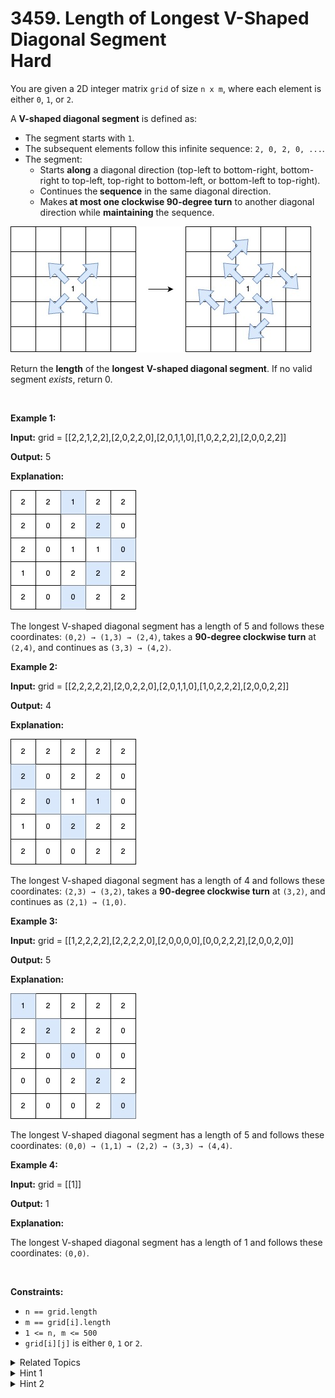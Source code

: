 
# 3459. Length of Longest V-Shaped Diagonal Segment<br> Hard

<p>You are given a 2D integer matrix <code>grid</code> of size <code>n x m</code>, where each element is either <code>0</code>, <code>1</code>, or <code>2</code>.</p>

<p>A <strong>V-shaped diagonal segment</strong> is defined as:</p>

<ul>
	<li>The segment starts with <code>1</code>.</li>
	<li>The subsequent elements follow this infinite sequence: <code>2, 0, 2, 0, ...</code>.</li>
	<li>The segment:
	<ul>
		<li>Starts <strong>along</strong> a diagonal direction (top-left to bottom-right, bottom-right to top-left, top-right to bottom-left, or bottom-left to top-right).</li>
		<li>Continues the<strong> sequence</strong> in the same diagonal direction.</li>
		<li>Makes<strong> at most one clockwise 90-degree</strong><strong> turn</strong> to another diagonal direction while <strong>maintaining</strong> the sequence.</li>
	</ul>
	</li>
</ul>

<p><img alt="" src="./assets/image1.jpg" style="width: 481px; height: 202px;" /></p>

<p>Return the <strong>length</strong> of the <strong>longest</strong> <strong>V-shaped diagonal segment</strong>. If no valid segment <em>exists</em>, return 0.</p>

<p>&nbsp;</p>
<p><strong class="example">Example 1:</strong></p>

<div class="example-block">
<p><strong>Input:</strong> <span class="example-io">grid = [[2,2,1,2,2],[2,0,2,2,0],[2,0,1,1,0],[1,0,2,2,2],[2,0,0,2,2]]</span></p>

<p><strong>Output:</strong> <span class="example-io">5</span></p>

<p><strong>Explanation:</strong></p>

<p><img alt="" src="./assets/image2.jpg" style="width: 201px; height: 192px;" /></p>

<p>The longest V-shaped diagonal segment has a length of 5 and follows these coordinates: <code>(0,2) &rarr; (1,3) &rarr; (2,4)</code>, takes a <strong>90-degree clockwise turn</strong> at <code>(2,4)</code>, and continues as <code>(3,3) &rarr; (4,2)</code>.</p>
</div>

<p><strong class="example">Example 2:</strong></p>

<div class="example-block">
<p><strong>Input:</strong> <span class="example-io">grid = [[2,2,2,2,2],[2,0,2,2,0],[2,0,1,1,0],[1,0,2,2,2],[2,0,0,2,2]]</span></p>

<p><strong>Output:</strong> <span class="example-io">4</span></p>

<p><strong>Explanation:</strong></p>

<p><strong><img alt="" src="./assets/image3.jpg" style="width: 201px; height: 201px;" /></strong></p>

<p>The longest V-shaped diagonal segment has a length of 4 and follows these coordinates: <code>(2,3) &rarr; (3,2)</code>, takes a <strong>90-degree clockwise turn</strong> at <code>(3,2)</code>, and continues as <code>(2,1) &rarr; (1,0)</code>.</p>
</div>

<p><strong class="example">Example 3:</strong></p>

<div class="example-block">
<p><strong>Input:</strong> <span class="example-io">grid = [[1,2,2,2,2],[2,2,2,2,0],[2,0,0,0,0],[0,0,2,2,2],[2,0,0,2,0]]</span></p>

<p><strong>Output:</strong> <span class="example-io">5</span></p>

<p><strong>Explanation:</strong></p>

<p><strong><img alt="" src="./assets/image4.jpg" style="width: 201px; height: 201px;" /></strong></p>

<p>The longest V-shaped diagonal segment has a length of 5 and follows these coordinates: <code>(0,0) &rarr; (1,1) &rarr; (2,2) &rarr; (3,3) &rarr; (4,4)</code>.</p>
</div>

<p><strong class="example">Example 4:</strong></p>

<div class="example-block">
<p><strong>Input:</strong> <span class="example-io">grid = [[1]]</span></p>

<p><strong>Output:</strong> <span class="example-io">1</span></p>

<p><strong>Explanation:</strong></p>

<p>The longest V-shaped diagonal segment has a length of 1 and follows these coordinates: <code>(0,0)</code>.</p>
</div>

<p>&nbsp;</p>
<p><strong>Constraints:</strong></p>

<ul>
	<li><code>n == grid.length</code></li>
	<li><code>m == grid[i].length</code></li>
	<li><code>1 &lt;= n, m &lt;= 500</code></li>
	<li><code>grid[i][j]</code> is either <code>0</code>, <code>1</code> or <code>2</code>.</li>
</ul>


<details>

<summary> Related Topics </summary>

-	`Array`
-	`Dynamic Programming`
-	`Memoization`
-	`Matrix`

</details>


<details>
<summary> Hint 1 </summary>
Use dynamic programming to determine the best point to make a 90-degree rotation in the diagonal path while maintaining the required sequence.
</details>

<details>
<summary> Hint 2 </summary>
Represent dynamic programming states as <code>(row, col, currentDirection, hasMadeTurnYet)</code>. Track the current position, direction of traversal, and whether a turn has already been made, and take transitions accordingly to find the longest V-shaped diagonal segment.
</details>